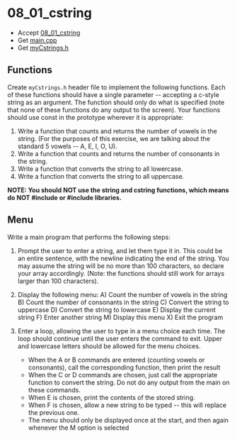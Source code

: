 # 08_01_cstring

- Accept [08_01_cstring](https://classroom.github.com/a/E5XJrRn6)
- Get [main.cpp](main.cpp)
- Get [myCstrings.h](myCstrings.h)

## Functions

Create `myCstrings.h` header file to implement the following functions. Each of these functions should have a single parameter -- accepting a c-style string as an argument. The function should only do what is specified (note that none of these functions do any output to the screen). Your functions should use const in the prototype wherever it is appropriate:

1. Write a function that counts and returns the number of vowels in the string. (For the purposes of this exercise, we are talking about the standard 5 vowels -- A, E, I, O, U).
2. Write a function that counts and returns the number of consonants in the string.
3. Write a function that converts the string to all lowercase.
4. Write a function that converts the string to all uppercase.

**NOTE:  You should NOT use the string and cstring functions, which means do NOT #include <string> or #include <cstrings> libraries.**


## Menu

Write a main program that performs the following steps:

1. Prompt the user to enter a string, and let them type it in. This could be an entire sentence, with the newline indicating the end of the string. You may assume the string will be no more than 100 characters, so declare your array accordingly.  (Note:  the functions should still work for arrays larger than 100 characters).

3. Display the following menu:
    A)  Count the number of vowels in the string
    B)  Count the number of consonants in the string
    C)  Convert the string to uppercase
    D)  Convert the string to lowercase
    E)  Display the current string
    F)  Enter another string
    M)  Display this menu
    X)  Exit the program

4. Enter a loop, allowing the user to type in a menu choice each time. The loop should continue until the user enters the command to exit. Upper and lowercase letters should be allowed for the menu choices.
    - When the A or B commands are entered (counting vowels or consonants), call the corresponding function, then print the result
    - When the C or D commands are chosen, just call the appropriate function to convert the string. Do not do any output from the main on these commands.
    - When E is chosen, print the contents of the stored string.
    - When F is chosen, allow a new string to be typed -- this will replace the previous one.
    - The menu should only be displayed once at the start, and then again whenever the M option is selected
